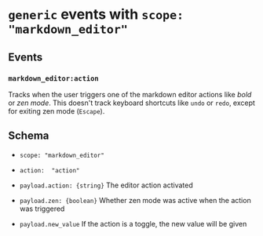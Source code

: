 # `generic` events with `scope: "markdown_editor"`

## Events

### `markdown_editor:action`
Tracks when the user triggers one of the markdown editor actions like _bold_ or _zen mode_.
This doesn't track keyboard shortcuts like `undo` or `redo`, except for exiting zen mode (`Escape`).

## Schema

- `scope: "markdown_editor"`
- `action:  "action"`

- `payload.action: {string}` The editor action activated
- `payload.zen: {boolean}` Whether zen mode was active when the action was triggered
- `payload.new_value` If the action is a toggle, the new value will be given
